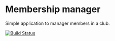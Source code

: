 Membership manager
=================

Simple application to manager members in a club.


[![Build Status](https://travis-ci.org/flyhard/membershipManager.svg?branch=master)](https://travis-ci.org/flyhard/mustached-ironman)
